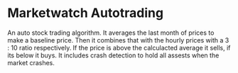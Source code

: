 # Marketwatch Autotrading
An auto stock trading algorithm. It averages the last month of prices to make a baseline price. Then it combines that with the hourly prices with a 3 : 10 ratio respectively. If the price is above the calculacted average it sells, if its below it buys. It includes crash detection to hold all assests when the market crashes.
